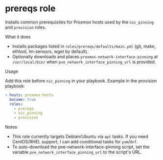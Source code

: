 # prereqs role

Installs common prerequisites for Proxmox hosts used by the `nic_pinning` and `provision` roles.

What it does

- Installs packages listed in `roles/prereqs/defaults/main.yml` (git, make, ethtool, lm-sensors, wget by default).
- Optionally downloads and places `proxmox-network-interface-pinning` at `/usr/local/bin/` when `pve_network_interface_pinning_url` is provided.

Usage

Add this role before `nic_pinning` in your playbook. Example in the provision playbook:

```yaml
- hosts: proxmox-hosts
  become: true
  roles:
    - prereqs
    - nic_pinning
    - provision
```

Notes

- This role currently targets Debian/Ubuntu via `apt` tasks. If you need CentOS/RHEL support, I can add conditional tasks for `yum`/`dnf`.
- To auto-download the pve-network-interface-pinning script, set the variable `pve_network_interface_pinning_url` to the script's URL.

